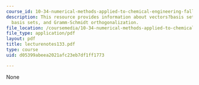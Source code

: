```yaml
---
course_id: 10-34-numerical-methods-applied-to-chemical-engineering-fall-2005
description: This resource provides information about vectors?basis sets, orthogonal
  basis sets, and Gramm-Schmidt orthogonalization.
file_location: /coursemedia/10-34-numerical-methods-applied-to-chemical-engineering-fall-2005/d05399abeea2021afc23eb7df1ff1773_lecturenotes133.pdf
file_type: application/pdf
layout: pdf
title: lecturenotes133.pdf
type: course
uid: d05399abeea2021afc23eb7df1ff1773

---
```

None
